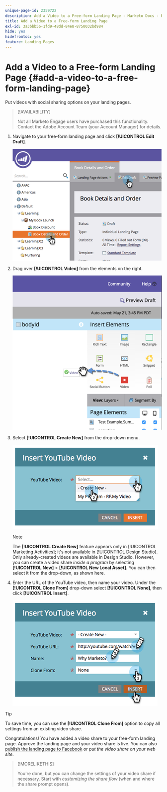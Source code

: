```yaml
---
unique-page-id: 2359722
description: Add a Video to a Free-form Landing Page - Marketo Docs - Product Documentation
title: Add a Video to a Free-form Landing Page
exl-id: 3a3bbb56-1fd9-48dd-84e8-8750032bd984
hide: yes
hidefromtoc: yes
feature: Landing Pages
---
```

# Add a Video to a Free-form Landing Page {#add-a-video-to-a-free-form-landing-page}

Put videos with social sharing options on your landing pages.

>[!AVAILABILITY]
>
>Not all Marketo Engage users have purchased this functionality. Contact the Adobe Account Team (your Account Manager) for details.

1. Navigate to your free-form landing page and click **[!UICONTROL Edit Draft]**.

   ![](assets/image2014-9-17-11-3a28-3a51.png)

1. Drag over **[!UICONTROL Video]** from the elements on the right.

   ![](assets/image2015-5-21-15-3a46-3a34.png)

1. Select **[!UICONTROL Create New]** from the drop-down menu.

   ![](assets/image2014-9-17-11-3a29-3a8.png)

   >[!NOTE]
   >
   >The **[!UICONTROL Create New]** feature appears only in [!UICONTROL Marketing Activities]; it's not available in [!UICONTROL Design Studio]. Only already-created videos are available in Design Studio. However, you can create a video share _inside a program_ by selecting **[!UICONTROL New]** > **[!UICONTROL New Local Asset]**. You can then select it from the drop-down, as shown here.

1. Enter the URL of the YouTube video, then name your video. Under the **[!UICONTROL Clone From]** drop-down select **[!UICONTROL None]**, then click **[!UICONTROL Insert]**.

   ![](assets/image2014-9-17-11-3a29-3a15.png)

>[!TIP]
>
>To save time, you can use the **[!UICONTROL Clone From]** option to copy all settings from an existing video share.

Congratulations! You have added a video share to your free-form landing page. Approve the landing page and your video share is live. You can also [publish the landing page to Facebook](/help/marketo/product-docs/demand-generation/facebook/publish-landing-pages-to-facebook.md) or _put the video share on your web site_.

>[!MORELIKETHIS]
>
>You're done, but you can change the settings of your video share if necessary. Start with _customizing the share flow_ (when and where the share prompt opens).
